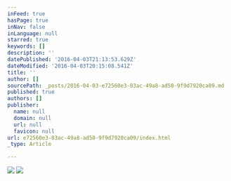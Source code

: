 ```yaml
---
inFeed: true
hasPage: true
inNav: false
inLanguage: null
starred: true
keywords: []
description: ''
datePublished: '2016-04-03T21:13:53.629Z'
dateModified: '2016-04-03T20:15:08.541Z'
title: ''
author: []
sourcePath: _posts/2016-04-03-e72560e3-03ac-49a8-ad50-9f9d7920ca09.md
published: true
authors: []
publisher:
  name: null
  domain: null
  url: null
  favicon: null
url: e72560e3-03ac-49a8-ad50-9f9d7920ca09/index.html
_type: Article

---
```

![](https://the-grid-user-content.s3-us-west-2.amazonaws.com/44a30418-0465-4e18-aaed-5b7dc2ff7272.jpg)
![](https://the-grid-user-content.s3-us-west-2.amazonaws.com/2e798566-253e-4358-902a-82aa0d223ff7.jpg)